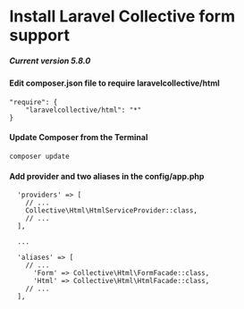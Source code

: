 # Install Laravel Collective form support
##### Current version 5.8.0

#### Edit composer.json file to require laravelcollective/html

```console
"require": {
    "laravelcollective/html": "*"
}
```

####  Update Composer from the Terminal

```console
composer update
```

#### Add provider and two aliases in the config/app.php

```console
  'providers' => [
    // ...
    Collective\Html\HtmlServiceProvider::class,
    // ...
  ],
  
  ...
  
  'aliases' => [
    // ...
      'Form' => Collective\Html\FormFacade::class,
      'Html' => Collective\Html\HtmlFacade::class,
    // ...
  ],
```
